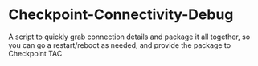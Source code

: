 # Checkpoint-Connectivity-Debug
A script to quickly grab connection details and package it all together, so you can go a restart/reboot as needed, and provide the package to Checkpoint TAC
